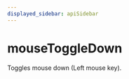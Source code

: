 ```yaml
---
displayed_sidebar: apiSidebar
---
```

# mouseToggleDown

<span class="theme-doc-version-badge badge badge--secondary"></span>

Toggles mouse down (Left mouse key).

